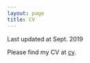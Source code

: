 ```yaml
---
layout: page
title: CV
---
```


<p class="message">
  Last updated at Sept. 2019
</p>

Please find my CV at [cv](../cv_yuxiang.zhu.pdf).


